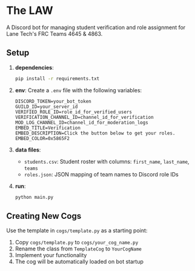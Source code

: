 # The LAW

A Discord bot for managing student verification and role assignment for Lane Tech's FRC Teams 4645 & 4863.

## Setup

1. **dependencies**:
   ```bash
   pip install -r requirements.txt
   ```

2. **env**:
   Create a `.env` file with the following variables:
   ```
   DISCORD_TOKEN=your_bot_token
   GUILD_ID=your_server_id
   VERIFIED_ROLE_ID=role_id_for_verified_users
   VERIFICATION_CHANNEL_ID=channel_id_for_verification
   MOD_LOG_CHANNEL_ID=channel_id_for_moderation_logs
   EMBED_TITLE=Verification
   EMBED_DESCRIPTION=Click the button below to get your roles.
   EMBED_COLOR=0x5865F2
   ```

3. **data files**:
   - `students.csv`: Student roster with columns: `first_name`, `last_name`, `teams`
   - `roles.json`: JSON mapping of team names to Discord role IDs

4. **run**:
   ```bash
   python main.py
   ```

## Creating New Cogs

Use the template in `cogs/template.py` as a starting point:

1. Copy `cogs/template.py` to `cogs/your_cog_name.py`
2. Rename the class from `TemplateCog` to `YourCogName`
3. Implement your functionality
4. The cog will be automatically loaded on bot startup
